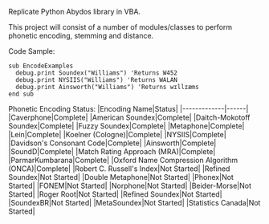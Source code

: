 Replicate Python Abydos library in VBA. 

This project will consist of a number of modules/classes to perform phonetic encoding, stemming and distance.

Code Sample:
```
sub EncodeExamples
  debug.print Soundex("Williams") 'Returns W452
  debug.print NYSIIS("Williams") 'Returns WALAN
  debug.print Ainsworth("Williams") 'Returns wɪllɪæms
end sub
```

Phonetic Encoding Status:
|Encoding Name|Status|
|-------------|------|
|Caverphone|Complete|
|American Soundex|Complete|
|Daitch-Mokotoff Soundex|Complete|
|Fuzzy Soundex|Complete|
|Metaphone|Complete|
|Lein|Complete|
|Koelner (Cologne)|Complete|
|NYSIIS|Complete|
|Davidson's Consonant Code|Complete|
|Ainsworth|Complete|
|SoundD|Complete|
|Match Rating Approach (MRA)|Complete|
|ParmarKumbarana|Complete|
|Oxford Name Compression Algorithm (ONCA)|Complete|
|Robert C. Russell's Index|Not Started|
|Refined Soundex|Not Started|
|Double Metaphone|Not Started|
|Phonex|Not Started|
|FONEM|Not Started|
|Norphone|Not Started|
|Beider-Morse|Not Started|
|Roger Root|Not Started|
|Refined Soundex|Not Started|
|SoundexBR|Not Started|
|MetaSoundex|Not Started|
|Statistics Canada|Not Started|


